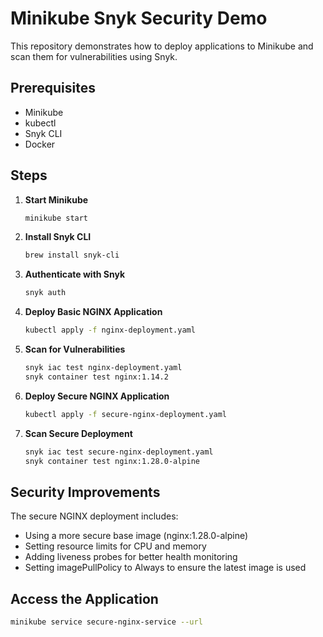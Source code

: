 # Minikube Snyk Security Demo

This repository demonstrates how to deploy applications to Minikube and scan them for vulnerabilities using Snyk.

## Prerequisites

- Minikube
- kubectl
- Snyk CLI
- Docker

## Steps

1. **Start Minikube**
   ```bash
   minikube start
   ```

2. **Install Snyk CLI**
   ```bash
   brew install snyk-cli
   ```

3. **Authenticate with Snyk**
   ```bash
   snyk auth
   ```

4. **Deploy Basic NGINX Application**
   ```bash
   kubectl apply -f nginx-deployment.yaml
   ```

5. **Scan for Vulnerabilities**
   ```bash
   snyk iac test nginx-deployment.yaml
   snyk container test nginx:1.14.2
   ```

6. **Deploy Secure NGINX Application**
   ```bash
   kubectl apply -f secure-nginx-deployment.yaml
   ```

7. **Scan Secure Deployment**
   ```bash
   snyk iac test secure-nginx-deployment.yaml
   snyk container test nginx:1.28.0-alpine
   ```

## Security Improvements

The secure NGINX deployment includes:
- Using a more secure base image (nginx:1.28.0-alpine)
- Setting resource limits for CPU and memory
- Adding liveness probes for better health monitoring
- Setting imagePullPolicy to Always to ensure the latest image is used

## Access the Application

```bash
minikube service secure-nginx-service --url
```
